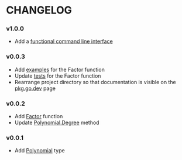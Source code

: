 # CHANGELOG

### v1.0.0
- Add a [functional command line interface](https://github.com/noah-friedman/quick-factor/blob/v0.1.0/cmd/quick-factor/main.go)

### v0.0.3
- Add [examples](https://github.com/noah-friedman/quick-factor/blob/v0.0.3/factor_examples_test.go) for the Factor function
- Update [tests](https://github.com/noah-friedman/quick-factor/blob/v0.0.3/factor_test.go) for the Factor function  
- Rearrange project directory so that documentation is visible on the [pkg.go.dev](https://pkg.go.dev/github.com/noah-friedman/quick-factor@v0.0.3) page

### v0.0.2
- Add [Factor](https://github.com/noah-friedman/quick-factor/blob/v0.0.2/factor.go) function
- Update [Polynomial.Degree](https://github.com/noah-friedman/quick-factor/blob/v0.0.2/polynomial.go#L18) method

### v0.0.1
- Add [Polynomial](https://github.com/noah-friedman/quick-factor/blob/v0.0.1/polynomial.go) type
